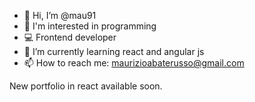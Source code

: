 - 👋 Hi, I’m @mau91
- 👀 I'm interested in programming
- 💻 Frontend developer
- 🌱 I’m currently learning react and angular js
- 📫 How to reach me: maurizioabaterusso@gmail.com

New portfolio in react available soon.
